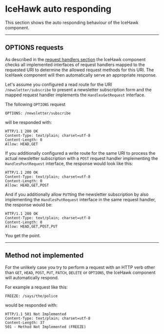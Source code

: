 # IceHawk auto responding 

This section shows the auto responding behaviour of the IceHawk component.

<hr class="blockquote">

## OPTIONS requests

As described in the [request handlers section](@baseUrl@/docs/icehawk/request-handlers.html) the IceHawk component checks all implemented interfaces of 
request handlers mapped to the requested URI to determine the allowed request methods for this URI. The IceHawk component will then automatically 
serve an appropriate response.

Let's assume you configured a read route for the URI `/newsletter/subscribe` to present a newsletter subscription form and the mapped request handler 
implements the `HandlesGetRequest` interface.

The following `OPTIONS` request
```HTTP
OPTIONS: /newsletter/subscribe
```

will be responded with:

```HTTP
HTTP/1.1 200 OK
Content-Type: text/plain; charset=utf-8
Content-Length: 0
Allow: HEAD,GET
```

If you additionally configured a write route for the same URI to process the actual newsletter subscription with a `POST` request handler 
implementing the `HandlesPostRequest` interface, the response would look like this:
 
```HTTP
HTTP/1.1 200 OK
Content-Type: text/plain; charset=utf-8
Content-Length: 0
Allow: HEAD,GET,POST
```

And if you additionally allow `PUT`ting the newsletter subscription by also implementing the `HandlesPutRequest` interface in the same request handler, 
the response would be:
  
```HTTP
HTTP/1.1 200 OK
Content-Type: text/plain; charset=utf-8
Content-Length: 0
Allow: HEAD,GET,POST,PUT
```

You get the point.

<hr class="blockspace">

## Method not implemented

For the unlikely case you try to perform a request with an HTTP verb other than `GET`, `HEAD`, `POST`, `PUT`, `PATCH`, `DELETE` or `OPTIONS`, 
the IceHawk component will automatically respond.

For example a request like this:
```HTTP
FREEZE: /says/the/police
```
  
would be responded with:
  
```HTTP
HTTP/1.1 501 Not Implemented
Content-Type: text/plain; charset=utf-8
Content-Length: 37
501 - Method Not Implemented (FREEZE)
```
